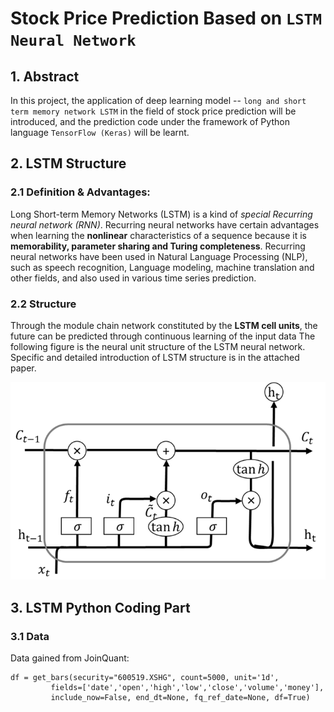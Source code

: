 # Stock Price Prediction Based on ```LSTM Neural Network```

## 1. Abstract

In this project, the application of deep learning model -- ``long and short term memory network LSTM`` in the field of stock price prediction will be introduced, and the prediction code under the framework of Python language ```TensorFlow (Keras)``` will be learnt.





## 2. LSTM Structure

### 2.1 Definition & Advantages:

Long Short-term Memory Networks (LSTM) is a kind of *special Recurring neural network (RNN)*. Recurring neural networks have certain advantages when learning the **nonlinear** characteristics of a sequence because it is **memorability, parameter sharing and Turing completeness**. Recurring neural networks have been used in Natural Language Processing (NLP), such as speech recognition, Language modeling, machine translation and other fields, and also used in various time series prediction.

### 2.2 Structure

Through the module chain network constituted by the **LSTM cell units**, the future can be predicted through continuous learning of the input data
The following figure is the neural unit structure of the LSTM neural network. Specific and detailed introduction of LSTM structure is in the attached paper.

![image](https://github.com/algo21-116020074/Assignment2/blob/main/LSTM_Image.png)

## 3. LSTM Python Coding Part

### 3.1 Data

Data gained from JoinQuant:
```
df = get_bars(security="600519.XSHG", count=5000, unit='1d',
         fields=['date','open','high','low','close','volume','money'],
         include_now=False, end_dt=None, fq_ref_date=None, df=True)
```

